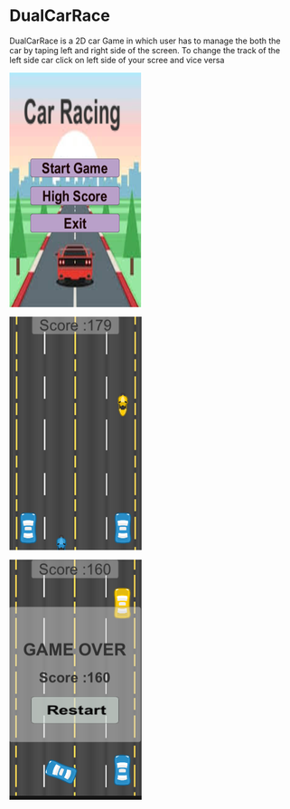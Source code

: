 # DualCarRace 

DualCarRace is a 2D car Game in which user has to manage the both the car by taping left and right side of the screen.
To change the track of the left side car click on left side of your scree and vice versa

![](/CarRacing/snap/startGame.PNG)

![](/CarRacing/snap/gameRunning.PNG)

![](/CarRacing/snap/gameOver.PNG)

